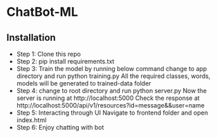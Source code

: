 # ChatBot-ML

Installation
---------------------------
* Step 1: Clone this repo
* Step 2: pip install requirements.txt
* Step 3: Train the model by running below command
        change to app directory and run 
        python training.py
        All the required classes, words, models will be generated to trained-data folder
* Step 4: change to root directory and run
        python server.py
        Now the server is running at http://localhost:5000
        Check the response at http://localhost:5000/api/v1/resources?id=message&&user=name
* Step 5: Interacting through UI
        Navigate to frontend folder and open index.html
* Step 6: Enjoy chatting with bot
